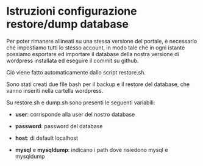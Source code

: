 Istruzioni configurazione restore/dump database
====================

Per poter rimanere allineati su una stessa versione del portale, è necessario che impostiamo tutti lo stesso account, in modo tale che in ogni istante possiamo esportare ed importare il database della nostra versione di wordpress installata ed eseguire il commit su github. 

Ciò viene fatto automaticamente dallo script restore.sh.

Sono stati creati due file bash per il backup e il restore del database, che vanno inseriti nella cartella wordpress.

Su restore.sh e dump.sh sono presenti le seguenti variabili:

- **user**: corrisponde alla user del nostro database

- **password**: password del database

- **host**: di default localhost

- **mysql** e **mysqldump**: indicano i path dove risiedono mysql e mysqldump
